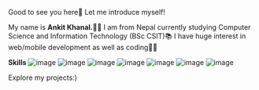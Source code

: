 Good to see you here👋 Let me introduce myself!

My name is <b>Ankit Khanal.</b>🙍‍♂️
I am from Nepal currently studying Computer Science and Information Technology (BSc CSIT)📚
I have huge interest in web/mobile development as well as coding🧑‍💻

<b>Skills</b>
![image](https://github.com/khanalankitt/khanalankitt/assets/72298204/f7963079-60d2-4c66-bec0-07b49b28bd3c) ![image](https://github.com/khanalankitt/khanalankitt/assets/72298204/dc54289a-3c5f-4f2f-a553-bfd7b34785f9) ![image](https://github.com/khanalankitt/khanalankitt/assets/72298204/6122e2b3-4fac-4d7f-8262-4a8772a613df) ![image](https://github.com/khanalankitt/khanalankitt/assets/72298204/4f3fa754-f717-4402-acaf-bd9d769cf4bd) ![image](https://github.com/khanalankitt/khanalankitt/assets/72298204/7b4c6b0e-c573-46ab-9273-c04d6629d837) ![image](https://github.com/khanalankitt/khanalankitt/assets/72298204/1429791e-d42f-4c63-84db-bc43a4a688fe) ![image](https://github.com/khanalankitt/khanalankitt/assets/72298204/8eb9d00f-eb71-4921-a008-2ec970872a67)

Explore my projects:)












